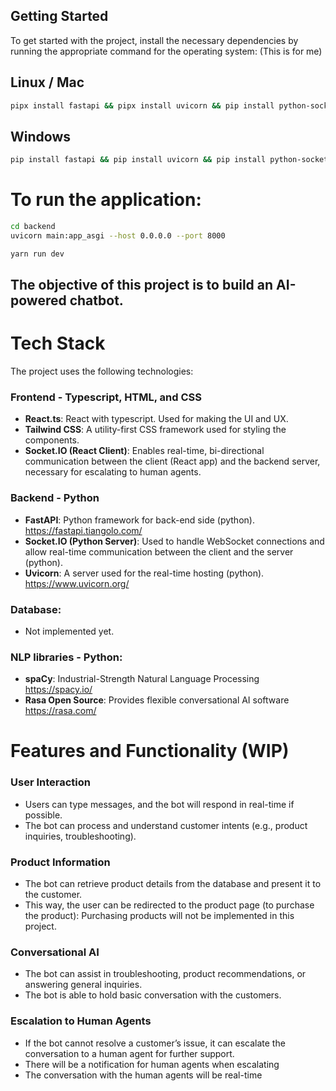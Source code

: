 ## Getting Started

To get started with the project, install the necessary dependencies by running the appropriate command for the operating system:
(This is for me)
## Linux / Mac

```sh
pipx install fastapi && pipx install uvicorn && pip install python-socketio && yarn install
```

## Windows

```sh
pip install fastapi && pip install uvicorn && pip install python-socketio
```
# To run the application:

```sh
cd backend
uvicorn main:app_asgi --host 0.0.0.0 --port 8000
```
```sh
yarn run dev
```
## The objective of this project is to build an AI-powered chatbot.

# Tech Stack

The project uses the following technologies:

### Frontend - Typescript, HTML, and CSS
- **React.ts**: React with typescript. Used for making the UI and UX.
- **Tailwind CSS**: A utility-first CSS framework used for styling the components.
- **Socket.IO (React Client)**: Enables real-time, bi-directional communication between the client (React app) and the backend server, necessary for escalating to human agents.

### Backend - Python
- **FastAPI**: Python framework for back-end side (python). https://fastapi.tiangolo.com/
- **Socket.IO (Python Server)**: Used to handle WebSocket connections and allow real-time communication between the client and the server (python).
- **Uvicorn**: A server used for the real-time hosting (python). https://www.uvicorn.org/

### Database: 
- Not implemented yet.

### NLP libraries - Python: 
- **spaCy**: Industrial-Strength Natural Language Processing https://spacy.io/
- **Rasa Open Source**: Provides flexible conversational AI software https://rasa.com/

# Features and Functionality (WIP)

### User Interaction
-	Users can type messages, and the bot will respond in real-time if possible.
-	The bot can process and understand customer intents (e.g., product inquiries, troubleshooting).

### Product Information
-	The bot can retrieve product details from the database and present it to the customer.
-   This way, the user can be redirected to the product page (to purchase the product): Purchasing products will not be implemented in this project.

### Conversational AI
-	The bot can assist in troubleshooting, product recommendations, or answering general inquiries.
-   The bot is able to hold basic conversation with the customers. 

### Escalation to Human Agents
-	If the bot cannot resolve a customer’s issue, it can escalate the conversation to a human agent for further support.
-   There will be a notification for human agents when escalating
-   The conversation with the human agents will be real-time
